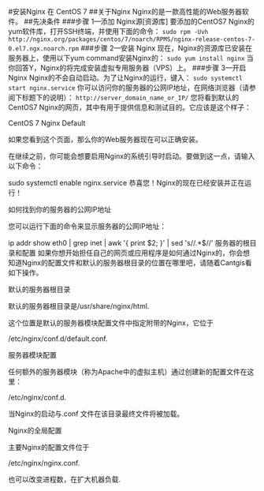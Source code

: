 #安装Nginx 在 CentOS 7
##关于Nginx
Nginx的是一款高性能的Web服务器软件。
##先决条件
###步骤 1—添加 Nginx源[资源库]
要添加的CentOS7 Nginx的yum软件库，打开SSH终端，并使用下面的命令：
`sudo rpm -Uvh http://nginx.org/packages/centos/7/noarch/RPMS/nginx-release-centos-7-0.el7.ngx.noarch.rpm`
###步骤 2—安装 Nginx
现在，Nginx的资源库已安装在服务器上，使用以下yum command安装Nginx的：
`sudo yum install nginx`
当你回答Y，Nginx的将完成安装虚拟专用服务器（VPS）上。
###步骤 3—开启 Nginx
Nginx的不会自动启动。为了让Nginx的运行，键入：
`sudo systemctl start nginx.service`
你可以访问你的服务器的公网IP地址，在网络浏览器（请参阅下标题下的说明）：
`http://server_domain_name_or_IP/`
您将看到默认的CentOS7 Nginx的网页，其中有用于提供信息和测试目的。它应该是这个样子：

CentOS 7 Nginx Default

如果您看到这个页面，那么你的Web服务器现在可以正确安装。 

在继续之前，你可能会想要启用Nginx的系统引导时启动。要做到这一点，请输入以下命令：

sudo systemctl enable nginx.service
恭喜您！Nginx的现在已经安装并正在运行！

如何找到你的服务器的公网IP地址



您可以运行下面的命令来显示服务器的公网IP地址：

ip addr show eth0 | grep inet | awk '{ print $2; }' | sed 's/\/.*$//'
服务器的根目录和配置
如果你想开始担任自己的网页或应用程序是如何通过Nginx的，你会想知道Nginx的配置文件和默认的服务器根目录的位置在哪里吧，请随着Cantgis看如下操作。

默认的服务器根目录


 默认的服务器根目录是/usr/share/nginx/html.

这个位置是默认的服务器模块配置文件中指定附带的Nginx，它位于

/etc/nginx/conf.d/default.conf.

服务器模块配置


任何额外的服务器模块（称为Apache中的虚拟主机）通过创建新的配置文件在这里：

 /etc/nginx/conf.d. 

当Nginx的启动与.conf 文件在该目录最终文件将被加载。

Nginx的全局配置


主要Nginx的配置文件位于

 /etc/nginx/nginx.conf. 

也可以改变进程数，在扩大机器负载.
